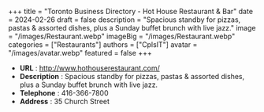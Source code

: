 +++
title = "Toronto Business Directory - Hot House Restaurant & Bar"
date = 2024-02-26
draft = false
description = "Spacious standby for pizzas, pastas & assorted dishes, plus a Sunday buffet brunch with live jazz."
image = "/images/Restaurant.webp"
imageBig = "/images/Restaurant.webp"
categories = ["Restaurants"]
authors = ["CplsIT"]
avatar = "/images/avatar.webp"
featured = false
+++


* **URL** :  http://www.hothouserestaurant.com/
* **Description** : Spacious standby for pizzas, pastas & assorted dishes, plus a Sunday buffet brunch with live jazz.
* **Telephone** : 416-366-7800
* **Address** : 35 Church Street